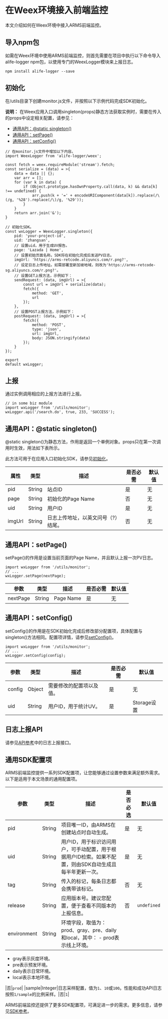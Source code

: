 # 在Weex环境接入前端监控

本文介绍如何在Weex环境中接入ARMS前端监控。

## 导入npm包

如需在Weex环境中使用ARMS前端监控，则首先需要在项目中执行以下命令导入alife-logger npm包，以使用专门的WeexLogger模块来上报日志。

```
npm install alife-logger --save
```

## 初始化

在/utils目录下创建monitor.js文件，并按照以下示例代码完成SDK初始化。

**说明：** 在Weex应用入口调用singleton\(props\)静态方法获取实例时，需要在传入的props中设定相关配置，请参见：

-   [通用API：@static singleton\(\)](#section_mof_zn6_n9l)
-   [通用API：setPage\(\)](#section_a9k_j3s_i38)
-   [通用API：setConfig\(\)](#section_t5p_nqr_kn6)

```
// 在monitor.js文件中增加以下内容。
import WeexLogger from 'alife-logger/weex';

const fetch = weex.requireModule('stream').fetch;
const serialize = (data) = >{
    data = data || {};
    var arr = [];
    for (var k in data) {
        if (Object.prototype.hasOwnProperty.call(data, k) && data[k] !== undefined) {
            arr.push(k + '=' + encodeURIComponent(data[k]).replace(/\(/g, '%28').replace(/\)/g, '%29'));
        }
    }
    return arr.join('&');
}

// 初始化SDK。
const wxLogger = WeexLogger.singleton({
    pid: 'your-project-id',
    uid: 'zhangsan',
    // 设置uid，用于生成UV报告。
    page: 'Lazada | Home',
    // 设置初始页面名称。SDK将在初始化完成后发送PV日志。
    imgUrl: 'https://arms-retcode.aliyuncs.com/r.png?',
    // 设定日志上传地址。如需部署至新加坡地域，则改为'https://arms-retcode-sg.aliyuncs.com/r.png?'。
    // 设置GET上报方法，示例如下：
    sendRequest: (data, imgUrl) = >{
        const url = imgUrl + serialize(data);
        fetch({
            method: 'GET',
            url
        });
    },
    // 设置POST上报方法，示例如下：
    postRequest: (data, imgUrl) = >{
        fetch({
            method: 'POST',
            type: 'json',
            url: imgUrl,
            body: JSON.stringify(data)
        });
    }
});

export
default wxLogger;
```

## 上报

通过实例调用相应的上报方法进行上报。

```
// in some biz module
import wxLogger from '/utils/monitor';
wxLogger.api('/search.do', true, 233, 'SUCCESS');
```

## 通用API：@static singleton\(\)

@static singleton\(\)为静态方法，作用是返回一个单例对象。props只在第一次调用时生效，用法如下表所示。

此方法可用于在应用入口初始化SDK，请参见[初始化](#initialization)。

|属性|类型|描述|是否必需|默认值|
|--|--|--|----|---|
|pid|String|站点ID|是|无|
|page|String|初始化的Page Name|否|无|
|uid|String|用户ID|是|无|
|imgUrl|String|日志上传地址，以英文问号（?）结尾。|否|无|

## 通用API：setPage\(\)

setPage\(\)的作用是设置当前页面的Page Name，并且默认上报一次PV日志。

```
import wxLogger from '/utils/monitor';
// ...
wxLogger.setPage(nextPage);
```

|参数|类型|描述|是否必需|默认值|
|--|--|--|----|---|
|nextPage|String|Page Name|是|无|

## 通用API：setConfig\(\)

setConfig\(\)的作用是在SDK初始化完成后修改部分配置项，具体配置与singleton\(\)方法相同。配置项详情，请参见[setConfig\(\)](/intl.zh-CN/前端监控/API参考.md)。

```
import wxLogger from '/utils/monitor';
// ...
wxLogger.setConfig(config);
```

|参数|类型|描述|是否必需|默认值|
|--|--|--|----|---|
|config|Object|需要修改的配置项以及值。|是|无|
|uid|String|用户ID，用于统计UV。|是|Storage设置|

## 日志上报API

请参见[API参考](/intl.zh-CN/前端监控/API参考.md)中的日志上报接口。

## 通用SDK配置项

ARMS前端监控提供一系列SDK配置项，让您能够通过设置参数来满足额外需求。以下是适用于本文场景的通用配置项。

|参数|类型|描述|是否必选|默认值|
|--|--|--|----|---|
|pid|String|项目唯一ID，由ARMS在创建站点时自动生成。|是|无|
|uid|String|用户ID，用于标识访问用户，可手动配置，用于根据用户ID检索。如果不配置，则由SDK自动生成且每半年更新一次。|是|无|
|tag|String|传入的标记，每条日志都会携带该标记。|否|无|
|release|String|应用版本号。建议您配置，便于查看不同版本的上报信息。|否|`undefined`|
|environment|String|环境字段，取值为：prod、gray、pre、daily和local，其中： -   prod表示线上环境。
-   gray表示灰度环境。
-   pre表示预发环境。
-   daily表示日常环境。
-   local表示本地环境。

|否|`prod`|
|sample|Integer|日志采样配置，值为`1`、`10`或`100`。性能和成功API日志按照`1/sample`的比例采样。|否|`1`|

ARMS前端监控还提供了更多SDK配置项，可满足进一步的需求。更多信息，请参见[SDK参考](/intl.zh-CN/前端监控/SDK参考.md)。

